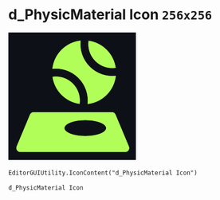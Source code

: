 # d_PhysicMaterial Icon `256x256`
<img src="/img/d_PhysicMaterial%20Icon.png" width=256 height=256>

``` CSharp
EditorGUIUtility.IconContent("d_PhysicMaterial Icon")
```
```
d_PhysicMaterial Icon
```
